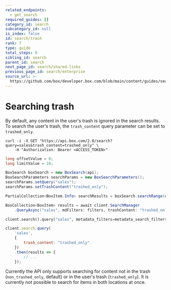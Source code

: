 ```yaml
---
related_endpoints:
  - get_search
required_guides: []
category_id: search
subcategory_id: null
is_index: false
id: search/trash
rank: 7
type: guide
total_steps: 9
sibling_id: search
parent_id: search
next_page_id: search/shared-links
previous_page_id: search/enterprise
source_url: >-
  https://github.com/box/developer.box.com/blob/main/content/guides/search/7-trash.md
---
```

# Searching trash

By default, any content in the user's trash is ignored in the search results.
To search the user's trash, the `trash_content` query parameter can be set to
`trashed_only`.

<Tabs>

<Tab title='cURL'>

```curl
curl -i -X GET "https://api.box.com/2.0/search?query=sales&trash_content=trashed_only" \
    -H "Authorization: Bearer <ACCESS_TOKEN>"
```

</Tab>

<Tab title='Java'>

```java
long offsetValue = 0;
long limitValue = 10;

BoxSearch boxSearch = new BoxSearch(api);
BoxSearchParameters searchParams = new BoxSearchParameters();
searchParams.setQuery("sales");
searchParams.setTrashContent("trashed_only");

PartialCollection<BoxItem.Info> searchResults = boxSearch.searchRange(offsetValue, limitValue, searchParams);
```

</Tab>

<Tab title='.NET'>

```csharp
BoxCollection<BoxItem> results = await client.SearchManager
    .QueryAsync("sales", mdFilters: filters, trashContent: "trashed_only");
```

</Tab>

<Tab title='Python'>

```python
client.search().query("sales", metadata_filters=metadata_search_filters, trash_content="trashed_only")
```

</Tab>

<Tab title='Node'>

```js
client.search.query(
    'sales',
    {
        trash_content: "trashed_only"
    })
    .then(results => {
        // ...
    });
```

</Tab>

</Tabs>

<Message info>

Currently the API only supports searching for content not in the trash
(`non_trashed_only`, default) or in the user's trash (`trashed_only`). It is
currently not possible to search for items in both locations at once.

</Message >